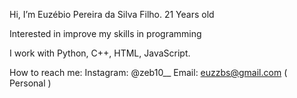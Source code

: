Hi, I’m Euzébio Pereira da Silva Filho. 21 Years old

Interested in improve my skills in programming

I work with Python, C++, HTML, JavaScript.

How to reach me: Instagram: @zeb10__ Email: euzzbs@gmail.com ( Personal )
